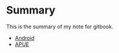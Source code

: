 # Summary

This is the summary of my note for gitbook.

* [Android](Android/index.md)
* [APUE](APUE/index.md)

